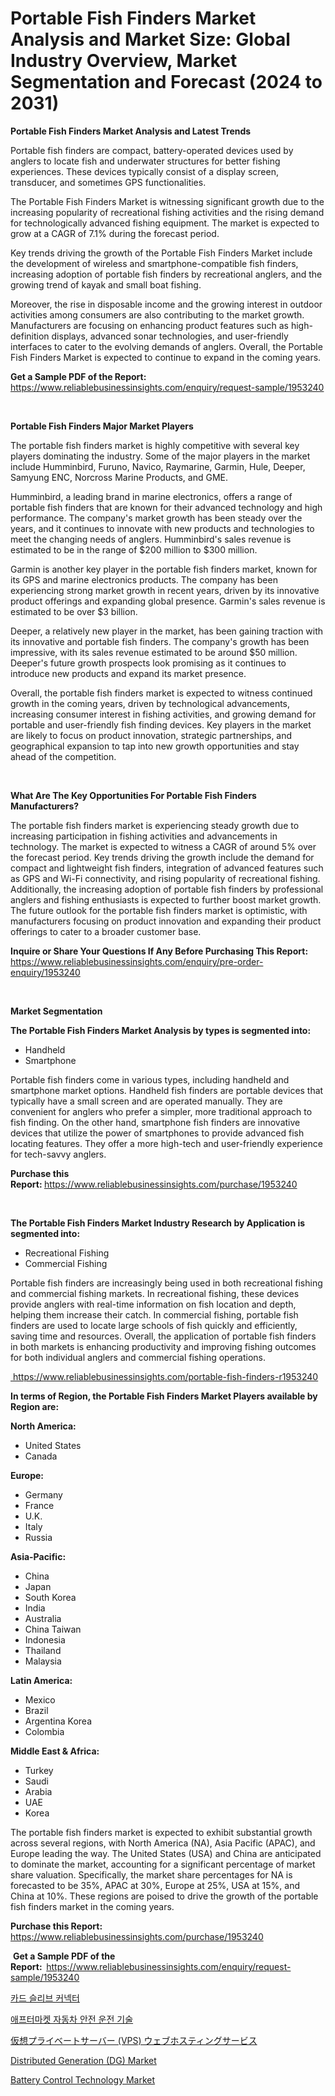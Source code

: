 <p><h1>Portable Fish Finders Market Analysis and Market Size: Global Industry Overview, Market Segmentation and Forecast (2024 to 2031)</h1></p><p><strong>Portable Fish Finders Market Analysis and Latest Trends</strong></p>
<p><p>Portable fish finders are compact, battery-operated devices used by anglers to locate fish and underwater structures for better fishing experiences. These devices typically consist of a display screen, transducer, and sometimes GPS functionalities.</p><p>The Portable Fish Finders Market is witnessing significant growth due to the increasing popularity of recreational fishing activities and the rising demand for technologically advanced fishing equipment. The market is expected to grow at a CAGR of 7.1% during the forecast period.</p><p>Key trends driving the growth of the Portable Fish Finders Market include the development of wireless and smartphone-compatible fish finders, increasing adoption of portable fish finders by recreational anglers, and the growing trend of kayak and small boat fishing.</p><p>Moreover, the rise in disposable income and the growing interest in outdoor activities among consumers are also contributing to the market growth. Manufacturers are focusing on enhancing product features such as high-definition displays, advanced sonar technologies, and user-friendly interfaces to cater to the evolving demands of anglers. Overall, the Portable Fish Finders Market is expected to continue to expand in the coming years.</p></p>
<p><strong>Get a Sample PDF of the Report:&nbsp;</strong> <a href="https://www.reliablebusinessinsights.com/enquiry/request-sample/1953240">https://www.reliablebusinessinsights.com/enquiry/request-sample/1953240</a></p>
<p>&nbsp;</p>
<p><strong>Portable Fish Finders Major Market Players</strong></p>
<p><p>The portable fish finders market is highly competitive with several key players dominating the industry. Some of the major players in the market include Humminbird, Furuno, Navico, Raymarine, Garmin, Hule, Deeper, Samyung ENC, Norcross Marine Products, and GME.</p><p>Humminbird, a leading brand in marine electronics, offers a range of portable fish finders that are known for their advanced technology and high performance. The company's market growth has been steady over the years, and it continues to innovate with new products and technologies to meet the changing needs of anglers. Humminbird's sales revenue is estimated to be in the range of $200 million to $300 million.</p><p>Garmin is another key player in the portable fish finders market, known for its GPS and marine electronics products. The company has been experiencing strong market growth in recent years, driven by its innovative product offerings and expanding global presence. Garmin's sales revenue is estimated to be over $3 billion.</p><p>Deeper, a relatively new player in the market, has been gaining traction with its innovative and portable fish finders. The company's growth has been impressive, with its sales revenue estimated to be around $50 million. Deeper's future growth prospects look promising as it continues to introduce new products and expand its market presence.</p><p>Overall, the portable fish finders market is expected to witness continued growth in the coming years, driven by technological advancements, increasing consumer interest in fishing activities, and growing demand for portable and user-friendly fish finding devices. Key players in the market are likely to focus on product innovation, strategic partnerships, and geographical expansion to tap into new growth opportunities and stay ahead of the competition.</p></p>
<p>&nbsp;</p>
<p><strong>What Are The Key Opportunities For Portable Fish Finders Manufacturers?</strong></p>
<p><p>The portable fish finders market is experiencing steady growth due to increasing participation in fishing activities and advancements in technology. The market is expected to witness a CAGR of around 5% over the forecast period. Key trends driving the growth include the demand for compact and lightweight fish finders, integration of advanced features such as GPS and Wi-Fi connectivity, and rising popularity of recreational fishing. Additionally, the increasing adoption of portable fish finders by professional anglers and fishing enthusiasts is expected to further boost market growth. The future outlook for the portable fish finders market is optimistic, with manufacturers focusing on product innovation and expanding their product offerings to cater to a broader customer base.</p></p>
<p><strong>Inquire or Share Your Questions If Any Before Purchasing This Report:</strong> <a href="https://www.reliablebusinessinsights.com/enquiry/pre-order-enquiry/1953240">https://www.reliablebusinessinsights.com/enquiry/pre-order-enquiry/1953240</a></p>
<p>&nbsp;</p>
<p><strong>Market Segmentation</strong></p>
<p><strong>The Portable Fish Finders Market Analysis by types is segmented into:</strong></p>
<p><ul><li>Handheld</li><li>Smartphone</li></ul></p>
<p><p>Portable fish finders come in various types, including handheld and smartphone market options. Handheld fish finders are portable devices that typically have a small screen and are operated manually. They are convenient for anglers who prefer a simpler, more traditional approach to fish finding. On the other hand, smartphone fish finders are innovative devices that utilize the power of smartphones to provide advanced fish locating features. They offer a more high-tech and user-friendly experience for tech-savvy anglers.</p></p>
<p><strong>Purchase this Report:&nbsp;</strong><a href="https://www.reliablebusinessinsights.com/purchase/1953240">https://www.reliablebusinessinsights.com/purchase/1953240</a></p>
<p>&nbsp;</p>
<p><strong>The Portable Fish Finders Market Industry Research by Application is segmented into:</strong></p>
<p><ul><li>Recreational Fishing</li><li>Commercial Fishing</li></ul></p>
<p><p>Portable fish finders are increasingly being used in both recreational fishing and commercial fishing markets. In recreational fishing, these devices provide anglers with real-time information on fish location and depth, helping them increase their catch. In commercial fishing, portable fish finders are used to locate large schools of fish quickly and efficiently, saving time and resources. Overall, the application of portable fish finders in both markets is enhancing productivity and improving fishing outcomes for both individual anglers and commercial fishing operations.</p></p>
<p><a href="https://www.reliablebusinessinsights.com/portable-fish-finders-r1953240">&nbsp;https://www.reliablebusinessinsights.com/portable-fish-finders-r1953240</a></p>
<p><strong>In terms of Region, the Portable Fish Finders Market Players available by Region are:</strong></p>
<p>
    <p> <strong> North America: </strong>
        <ul>
            <li>United States</li>
            <li>Canada</li>
        </ul>
        </p> 
    <p> <strong> Europe: </strong>
        <ul>
            <li>Germany</li>
            <li>France</li>
            <li>U.K.</li>
            <li>Italy</li>
            <li>Russia</li>
        </ul>
        </p> 
    <p> <strong> Asia-Pacific: </strong>
        <ul>
            <li>China</li>
            <li>Japan</li>
            <li>South Korea</li>
            <li>India</li>
            <li>Australia</li>
            <li>China Taiwan</li>
            <li>Indonesia</li>
            <li>Thailand</li>
            <li>Malaysia</li>
        </ul>
        </p> 
    <p> <strong> Latin America: </strong>
        <ul>
            <li>Mexico</li>
            <li>Brazil</li>
            <li>Argentina Korea</li>
            <li>Colombia</li>
        </ul>
        </p> 
    <p> <strong> Middle East & Africa: </strong>
        <ul>
            <li>Turkey</li>
            <li>Saudi</li>
            <li>Arabia</li>
            <li>UAE</li>
            <li>Korea</li>
        </ul>
    </p>
    </p>
<p><p>The portable fish finders market is expected to exhibit substantial growth across several regions, with North America (NA), Asia Pacific (APAC), and Europe leading the way. The United States (USA) and China are anticipated to dominate the market, accounting for a significant percentage of market share valuation. Specifically, the market share percentages for NA is forecasted to be 35%, APAC at 30%, Europe at 25%, USA at 15%, and China at 10%. These regions are poised to drive the growth of the portable fish finders market in the coming years.</p></p>
<p><strong>Purchase this Report: </strong><a href="https://www.reliablebusinessinsights.com/purchase/1953240">https://www.reliablebusinessinsights.com/purchase/1953240</a></p>
<p>&nbsp;<strong>Get a Sample PDF of the Report:&nbsp;&nbsp;</strong><a href="https://www.reliablebusinessinsights.com/enquiry/request-sample/1953240">https://www.reliablebusinessinsights.com/enquiry/request-sample/1953240</a></p>
<p><strong></strong></p>
<p><p><a href="https://medium.com/@mnsnahidhasan36_12794/%EC%B9%B4%EB%93%9C-%EC%8A%AC%EB%A6%AC%EB%B8%8C-%EC%BB%A4%EB%84%A5%ED%84%B0-%EC%8B%9C%EC%9E%A5-%EB%8F%99%ED%96%A5-%EB%B0%8F-%EB%B6%84%EC%84%9D-%EB%AF%B8%EB%9E%98-%EC%84%B1%EC%9E%A5%EC%9D%84-%EC%9C%84%ED%95%9C-%EA%B8%B0%ED%9A%8C%EC%99%80-%EB%8F%84%EC%A0%84-2024-2031-5efc2d3b60b2">카드 슬리브 커넥터</a></p><p><a href="https://github.com/mpodehpw07370073/Market-Research-Report-List-2/blob/main/1331752162696.md">애프터마켓 자동차 안전 운전 기술</a></p><p><a href="https://medium.com/@lelanadden5645/%E3%82%B0%E3%83%AD%E3%83%BC%E3%83%90%E3%83%AB%E4%BB%AE%E6%83%B3%E3%83%97%E3%83%A9%E3%82%A4%E3%83%99%E3%83%BC%E3%83%88%E3%82%B5%E3%83%BC%E3%83%90%E3%83%BC-vps-web%E3%83%9B%E3%82%B9%E3%83%86%E3%82%A3%E3%83%B3%E3%82%B0%E3%82%B5%E3%83%BC%E3%83%93%E3%82%B9%E5%B8%82%E5%A0%B4%E3%82%BB%E3%82%AF%E3%82%BF%E3%83%BC-%E3%82%BF%E3%82%A4%E3%83%97-%E3%82%A2%E3%83%97%E3%83%AA%E3%82%B1%E3%83%BC%E3%82%B7%E3%83%A7%E3%83%B3-%E5%B8%82%E5%A0%B4%E3%83%97%E3%83%AC%E3%82%A4%E3%83%A4%E3%83%BC%E6%88%A6%E7%95%A5-%E5%9C%B0%E5%9F%9F%E5%88%A5%E6%88%90%E9%95%B7%E3%81%AE%E6%B4%9E%E5%AF%9F-%E5%B0%86%E6%9D%A5%E3%81%AE%E4%BA%88%E6%B8%AC-2024%E5%B9%B4-2031%E5%B9%B4-253d140bf2a0">仮想プライベートサーバー (VPS) ウェブホスティングサービス</a></p><p><a href="https://github.com/seekum/Market-Research-Report-List-3/blob/main/distributed-generation-dg-market.md">Distributed Generation (DG) Market</a></p><p><a href="https://github.com/timeliteaut/Market-Research-Report-List-3/blob/main/battery-control-technology-market.md">Battery Control Technology Market</a></p></p>
